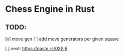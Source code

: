 # Chess Engine in Rust

## TODO:
[x] move gen
[ ] add move generators per given square

[ ] next: https://paste.rs/0XSlR

